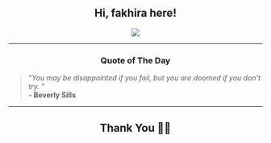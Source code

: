 <h2 align="center"> Hi, fakhira here!</h2>

<p align="center">
<a href="https://github.com/fakhiralkda" alt="github streak"><img src="https://dvst-streak.herokuapp.com/?user=fakhiralkda&theme=tokyonight&fire=DD472C"></a>
</p>

<hr>
<h3 align="center">Quote of The Day</h3>
<p align="center">
<blockquote>
<i>"You may be disappointed if you fail, but you are doomed if you don't try. "</i>
<br>
<b>- Beverly Sills</b>
</blockquote>
</p>


<hr>
<h2 align="center">Thank You 🙏🏼</h2>
